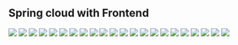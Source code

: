 <h2> Spring cloud with Frontend</h2>
<img src="screens/screen1.PNG">
<img src="screens/screen2.PNG">
<img src="screens/screen3.PNG">
<img src="screens/screen4.PNG">
<img src="screens/screen5.PNG">
<img src="screens/screen6.PNG">
<img src="screens/screen7.PNG">
<img src="screens/screen8.PNG">
<img src="screens/screen10.PNG">
<img src="screens/screen9.PNG">
<img src="screens/screen11.PNG">
<img src="screens/screen12.PNG">
<img src="screens/screen13.PNG">
<img src="screens/screen14.PNG">
<img src="screens/screen15.PNG">
<img src="screens/screen16.PNG">
<img src="screens/screen17.PNG">
<img src="screens/screen18.PNG">
<img src="screens/screen19.PNG">
<img src="screens/screen20.PNG">
<img src="screens/screen21.PNG">
<img src="screens/screen22.PNG">

